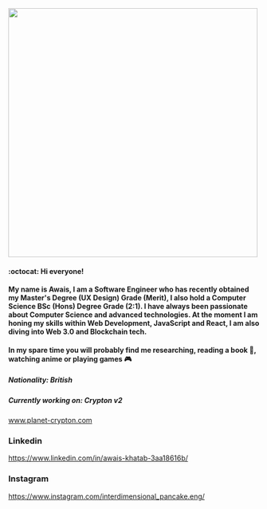<img src="https://github-readme-stats.vercel.app/api?username=AKhatabdev&show_icons=true&count_private=true" width="500" height="auto"/>

#### :octocat: Hi everyone!

#### My name is Awais, I am a Software Engineer who has recently obtained my Master's Degree (UX Design) Grade (Merit), I also hold a Computer Science BSc (Hons) Degree Grade (2:1). I have always been passionate about Computer Science and advanced technologies. At the moment I am honing my skills within Web Development, JavaScript and React, I am also diving into Web 3.0 and Blockchain tech.
#### In my spare time you will probably find me researching, reading a book 📖, watching anime or playing games 🎮 

##### Nationality: British

##### Currently working on: Crypton v2
www.planet-crypton.com

### Linkedin
https://www.linkedin.com/in/awais-khatab-3aa18616b/
### Instagram
https://www.instagram.com/interdimensional_pancake.eng/

<!--
**AKhatabdev/AKhatabdev** is a ✨ _special_ ✨ repository because its `README.md` (this file) appears on your GitHub profile.

Here are some ideas to get you started:

- 🔭 I’m currently working on ...
- 🌱 I’m currently learning ...
- 👯 I’m looking to collaborate on ...
- 🤔 I’m looking for help with ...
- 💬 Ask me about ...
- 📫 How to reach me: ...
- 😄 Pronouns: ...
- ⚡ Fun fact: ...
-->
